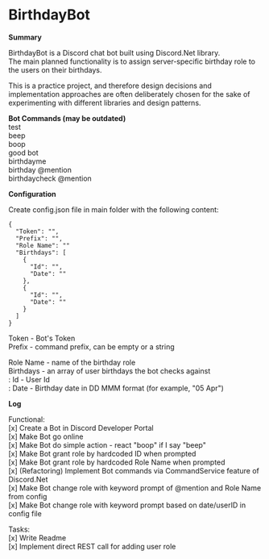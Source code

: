 # BirthdayBot  

**Summary**  

BirthdayBot is a Discord chat bot built using Discord.Net library.  
The main planned functionality is to assign server-specific birthday role to the users on their birthdays.  

This is a practice project, and therefore design decisions and implementation approaches are often deliberately chosen for the sake of experimenting with different libraries and design patterns.  

**Bot Commands (may be outdated)**  
test  
beep  
boop  
good bot  
birthdayme  
birthday @mention  
birthdaycheck @mention  

**Configuration**  

Create config.json file in main folder with the following content:  

	{  
	  "Token": "",  
	  "Prefix": "",  
	  "Role Name": ""  
	  "Birthdays": [  
        {  
          "Id": "",  
          "Date": ""  
        },  
        {  
          "Id": "",  
          "Date": ""  
        }  
      ]  
	}  

Token - Bot's Token  
Prefix - command prefix, can be empty or a string  

Role Name - name of the birthday role  
Birthdays - an array of user birthdays the bot checks against  
: Id - User Id  
: Date - Birthday date in DD MMM format (for example, "05 Apr")  

**Log**

Functional:  
\[x\] Create a Bot in Discord Developer Portal  
\[x\] Make Bot go online  
\[x\] Make Bot do simple action - react "boop" if I say "beep"  
\[x\] Make Bot grant role by hardcoded ID when prompted  
\[x\] Make Bot grant role by hardcoded Role Name when prompted  
\[x\] (Refactoring) Implement Bot commands via CommandService feature of Discord.Net  
\[x\] Make Bot change role with keyword prompt of @mention and Role Name from config  
\[x\] Make Bot change role with keyword prompt based on date/userID in config file  

Tasks:  
\[x\] Write Readme  
\[x\] Implement direct REST call for adding user role  
  

